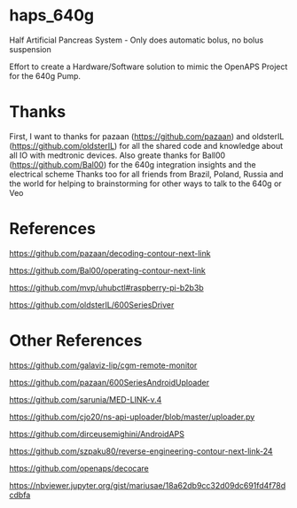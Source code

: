 # haps_640g

Half Artificial Pancreas System - Only does automatic bolus, no bolus suspension

Effort to create a Hardware/Software solution to mimic the OpenAPS Project for the 640g Pump. 



# Thanks

First, I want to thanks for pazaan (https://github.com/pazaan) and oldsterIL (https://github.com/oldsterIL) for all the shared code and knowledge about all IO with medtronic devices. 
Also greate thanks for Ball00 (https://github.com/Bal00) for the 640g integration insights and the electrical scheme
Thanks too for all friends from Brazil, Poland, Russia and the world for helping to brainstorming for other ways to talk to the 640g or Veo


# References 

https://github.com/pazaan/decoding-contour-next-link

https://github.com/Bal00/operating-contour-next-link

https://github.com/mvp/uhubctl#raspberry-pi-b2b3b

https://github.com/oldsterIL/600SeriesDriver



# Other References 

https://github.com/galaviz-lip/cgm-remote-monitor

https://github.com/pazaan/600SeriesAndroidUploader

https://github.com/sarunia/MED-LINK-v.4

https://github.com/cjo20/ns-api-uploader/blob/master/uploader.py

https://github.com/dirceusemighini/AndroidAPS

https://github.com/szpaku80/reverse-engineering-contour-next-link-24

https://github.com/openaps/decocare

https://nbviewer.jupyter.org/gist/mariusae/18a62db9cc32d09dc691fd4f78dcdbfa

